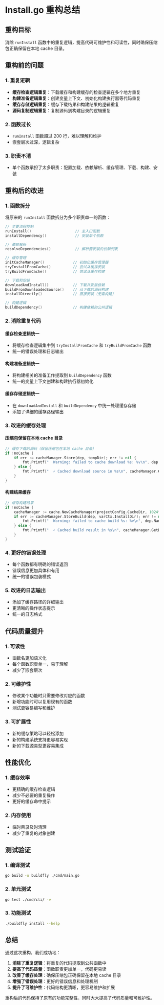 # Install.go 重构总结

## 重构目标
消除 `runInstall` 函数中的重复逻辑，提高代码可维护性和可读性，同时确保压缩包正确保留在本地 cache 目录。

## 重构前的问题

### 1. 重复逻辑
- **缓存检查逻辑重复**：下载缓存和构建缓存的检查逻辑在多个地方重复
- **构建准备逻辑重复**：创建变量上下文、初始化构建执行器等代码重复
- **缓存存储逻辑重复**：缓存下载结果和构建结果的逻辑重复
- **源码复制逻辑重复**：复制源码到构建目录的逻辑重复

### 2. 函数过长
- `runInstall` 函数超过 200 行，难以理解和维护
- 嵌套层次过深，逻辑复杂

### 3. 职责不清
- 单个函数承担了太多职责：配置加载、依赖解析、缓存管理、下载、构建、安装

## 重构后的改进

### 1. 函数拆分
将原来的 `runInstall` 函数拆分为多个职责单一的函数：

```go
// 主要流程控制
runInstall()                    // 主入口函数
installDependency()             // 安装单个依赖

// 依赖解析
resolveDependencies()           // 解析要安装的依赖列表

// 缓存管理
initCacheManager()             // 初始化缓存管理器
tryInstallFromCache()          // 尝试从缓存安装
tryBuildFromCache()            // 尝试从缓存构建

// 下载和安装
downloadAndInstall()           // 下载并安装依赖
buildFromDownloadedSource()    // 从下载的源码构建
installDirectly()              // 直接安装（无需构建）

// 构建逻辑
buildDependency()              // 构建依赖的公共逻辑
```

### 2. 消除重复代码

#### 缓存检查逻辑统一
- 将缓存检查逻辑集中到 `tryInstallFromCache` 和 `tryBuildFromCache` 函数
- 统一的错误处理和日志输出

#### 构建准备逻辑统一
- 将构建相关的准备工作提取到 `buildDependency` 函数
- 统一的变量上下文创建和构建执行器初始化

#### 缓存存储逻辑统一
- 在 `downloadAndInstall` 和 `buildDependency` 中统一处理缓存存储
- 添加了详细的缓存路径输出

### 3. 改进的缓存处理

#### 压缩包保留在本地 cache 目录
```go
// 缓存下载的源码（保留压缩包在本地 cache 目录）
if !noCache {
    if err := cacheManager.Store(dep, tempDir); err != nil {
        fmt.Printf("  Warning: failed to cache download %s: %v\n", dep.Name, err)
    } else {
        fmt.Printf("  ✓ Cached download source in %s\n", cacheManager.GetDownloadCachePath(dep))
    }
}
```

#### 构建结果缓存
```go
// 缓存构建结果
if !noCache {
    cacheManager := cache.NewCacheManager(projectConfig.CacheDir, 1024*1024*1024, parseDuration(maxCacheAge).(time.Duration))
    if err := cacheManager.StoreBuild(dep, varCtx.InstallDir); err != nil {
        fmt.Printf("  Warning: failed to cache build %s: %v\n", dep.Name, err)
    } else {
        fmt.Printf("  ✓ Cached build result in %s\n", cacheManager.GetBuildCachePath(dep))
    }
}
```

### 4. 更好的错误处理
- 每个函数都有明确的错误返回
- 错误信息更加具体和有用
- 统一的错误包装模式

### 5. 改进的日志输出
- 添加了缓存路径的详细输出
- 更清晰的操作状态提示
- 统一的日志格式

## 代码质量提升

### 1. 可读性
- 函数名更加语义化
- 每个函数职责单一，易于理解
- 减少了嵌套层次

### 2. 可维护性
- 修改某个功能时只需要修改对应的函数
- 新增功能时可以复用现有的函数
- 测试更容易编写和维护

### 3. 可扩展性
- 新的缓存策略可以轻松添加
- 新的构建系统支持更容易实现
- 新的下载源类型更容易集成

## 性能优化

### 1. 缓存效率
- 更精确的缓存检查逻辑
- 减少不必要的重复操作
- 更好的缓存命中提示

### 2. 内存使用
- 临时目录及时清理
- 减少了重复的对象创建

## 测试验证

### 1. 编译测试
```bash
go build -o buildfly ./cmd/main.go
```

### 2. 单元测试
```bash
go test ./cmd/cli/ -v
```

### 3. 功能测试
```bash
./buildfly install --help
```

## 总结

通过这次重构，我们成功地：

1. **消除了重复逻辑**：将重复的代码提取到公共函数中
2. **提高了代码质量**：函数职责更加单一，代码更易读
3. **改善了缓存处理**：确保压缩包正确保留在本地 cache 目录
4. **增强了错误处理**：更好的错误信息和处理机制
5. **提升了可维护性**：代码结构更清晰，更容易维护和扩展

重构后的代码保持了原有的功能完整性，同时大大提高了代码质量和可维护性。

